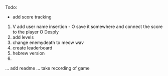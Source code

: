 Todo:

* add score tracking


1.  V add user name insertion - 
    O save it somewhere and connect the score to the player
    O Desply 
2. add levels
3. change enemydeath to meow wav
4. create leaderboard
5. hebrew version
6. 


... add readme
... take recording of game